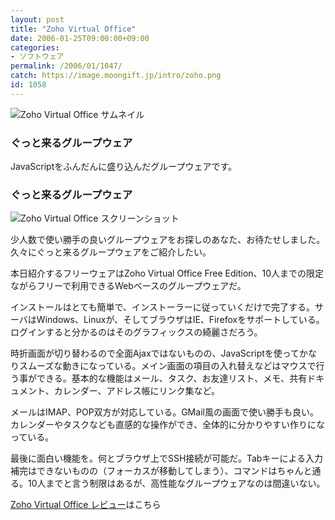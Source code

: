 ```yaml
---
layout: post
title: "Zoho Virtual Office"
date: 2006-01-25T09:00:00+09:00
categories:
- ソフトウェア
permalink: /2006/01/1047/
catch: https://image.moongift.jp/intro/zoho.png
id: 1058
---
```

 ![Zoho Virtual Office サムネイル](https://image.moongift.jp/intro/zoho.t.png "Zoho Virtual Office サムネイル")
  

### ぐっと来るグループウェア
  
JavaScriptをふんだんに盛り込んだグループウェアです。  
<!--more-->  

### ぐっと来るグループウェア
  

![Zoho Virtual Office スクリーンショット](https://image.moongift.jp/intro/zoho.png "Zoho Virtual Office スクリーンショット")

  

少人数で使い勝手の良いグループウェアをお探しのあなた、お待たせしました。久々にぐっと来るグループウェアをご紹介したい。

  

本日紹介するフリーウェアはZoho Virtual Office Free Edition、10人までの限定ながらフリーで利用できるWebベースのグループウェアだ。

  

インストールはとても簡単で、インストーラーに従っていくだけで完了する。サーバはWindows、Linuxが、そしてブラウザはIE、Firefoxをサポートしている。ログインすると分かるのはそのグラフィックスの綺麗さだろう。

  

時折画面が切り替わるので全面Ajaxではないものの、JavaScriptを使ってかなりスムーズな動きになっている。メイン画面の項目の入れ替えなどはマウスで行う事ができる。基本的な機能はメール、タスク、お友達リスト、メモ、共有ドキュメント、カレンダー、アドレス帳にリンク集など。

  

メールはIMAP、POP双方が対応している。GMail風の画面で使い勝手も良い。カレンダーやタスクなども直感的な操作ができ、全体的に分かりやすい作りになっている。

  

最後に面白い機能を。何とブラウザ上でSSH接続が可能だ。Tabキーによる入力補完はできないものの（フォーカスが移動してしまう）、コマンドはちゃんと通る。10人までと言う制限はあるが、高性能なグループウェアなのは間違いない。

  

[Zoho Virtual Office レビュー](http://fw.moongift.jp/review/i-1068.html)はこちら

